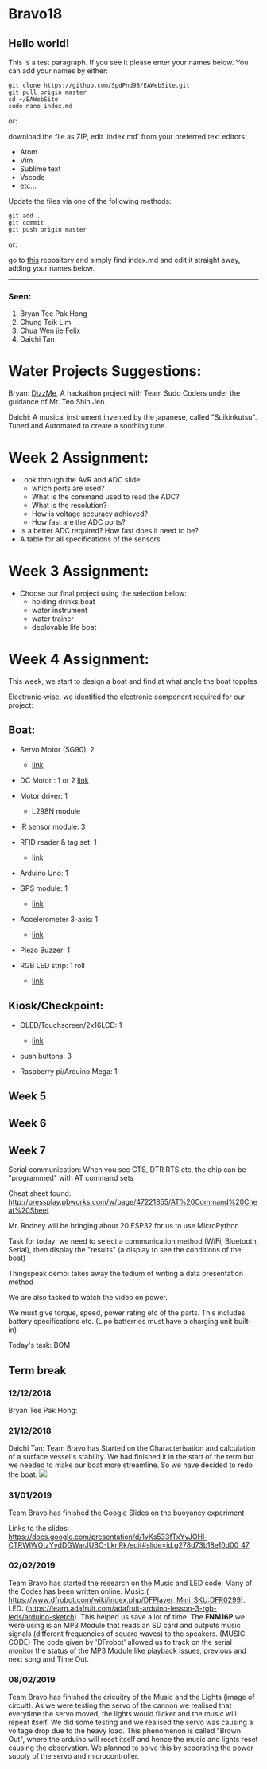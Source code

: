 # Bravo18

## Hello world!

This is a test paragraph. If you see it please enter your names below.
You can add your names by either:
```
git clone https://github.com/SpdPnd98/EAWebSite.git
git pull origin master
cd ~/EAWebSite
sudo nano index.md
```
or:

download the file as ZIP, edit 'index.md' from your preferred text editors:

  * Atom
  * Vim
  * Sublime text
  * Vscode
  * etc...

Update the files via one of the following methods:

```
git add .
git commit
git push origin master
```
or:

go to [this](https://github.com/SpdPnd98/EAWebSite) repository and simply find index.md and edit it straight away, adding your names below.

----

### Seen:

1. Bryan Tee Pak Hong
2. Chung Teik Lim
3. Chua Wen jie Felix
4. Daichi Tan



# Water Projects Suggestions:
Bryan: [DizzMe](https://spdpnd98.github.io/), A hackathon project with Team Sudo Coders under the guidance of Mr. Teo Shin Jen.

Daichi: A musical instrument invented by the japanese, called "Suikinkutsu". Tuned and Automated to create a soothing tune.

# Week 2 Assignment:

  * Look through the AVR and ADC slide:
    * which ports are used?
    * What is the command used to read the ADC?
    * What is the resolution?
    * How is voltage accuracy achieved?
    * How fast are the ADC ports?
  * Is a better ADC required? How fast does it need to be?
  * A table for all specifications of the sensors.

# Week 3 Assignment:

 * Choose our final project using the selection below:
   * holding drinks boat
   * water instrument
   * water trainer
   * deployable life boat

# Week 4 Assignment:

This week, we start to design a boat and find at what angle the boat topples

Electronic-wise, we identified the electronic component required for our project:

## Boat:

* Servo Motor (SG90): 2
  * [link](https://www.aliexpress.com/item/5-10pcs-lot-100-NEW-Wholesale-SG90-9G-Micro-Servo-Motor-For-Robot-6CH-RC-Helicopter/32864783539.html?spm=2114.search0104.3.8.36011930EVYvdC&ws_ab_test=searchweb0_0,searchweb201602_2_10065_10068_319_317_5728815_10696_10084_453_454_10083_10618_10307_537_536_5733215_5733315_328_10059_10884_10887_5733115_100031_5733415_321_322_10103_5733515_5733615,searchweb201603_55,ppcSwitch_0&algo_expid=72bf6552-53fa-44b0-88a2-f9297a3cf35b-1&algo_pvid=72bf6552-53fa-44b0-88a2-f9297a3cf35b)

* DC Motor : 1 or 2
  [link](https://www.aliexpress.com/item/25mm-12V-DC-5RPM-Powerful-High-Torque-Gear-Box-Motor-ZGA25RP/32684701655.html?spm=2114.search0104.3.1.1fba1dbd4jnxGE&ws_ab_test=searchweb0_0,searchweb201602_2_10065_10068_319_317_5728815_10696_10084_453_454_10083_10618_10307_537_536_5733215_5733315_328_10059_10884_10887_5733115_100031_5733415_321_322_10103_5733515_5733615,searchweb201603_55,ppcSwitch_0&algo_expid=04295e54-814d-479a-a19c-6d22723de4c2-0&algo_pvid=04295e54-814d-479a-a19c-6d22723de4c2)

* Motor driver: 1
  * L298N module

* IR sensor module: 3

* RFID reader & tag set: 1
  * [link](https://www.aliexpress.com/item/MCIGICM-MFRC-522-RC522-mfrc-522-RFID-RF-IC-card-inductive-module-S50-Fudan-card-key/32905192359.html?spm=2114.search0104.3.8.6c1d27a2o5hl6X&ws_ab_test=searchweb0_0,searchweb201602_2_10065_10068_319_317_5728815_10696_10084_453_454_10083_10618_10307_537_536_5733215_5733315_328_10059_10884_10887_5733115_100031_5733415_321_322_10103_5733515_5733615,searchweb201603_55,ppcSwitch_0&algo_expid=a639cae7-0974-4bdc-b506-98a00a27fb45-1&algo_pvid=a639cae7-0974-4bdc-b506-98a00a27fb45)

* Arduino Uno: 1

* GPS module: 1
  * [link](https://www.aliexpress.com/item/WAVGAT-GY-NEO6MV2-New-NEO-6M-GPS-Module-NEO6MV2-with-Flight-Control-EEPROM-MWC-APM2-5/32836015224.html?spm=2114.search0104.3.1.55e87b9dW1Iznn&ws_ab_test=searchweb0_0,searchweb201602_2_10065_10068_319_317_5728815_10696_10084_453_454_10083_10618_10307_537_536_5733215_5733315_328_10059_10884_10887_5733115_100031_5733415_321_322_10103_5733515_5733615-5733315,searchweb201603_55,ppcSwitch_0&algo_expid=8e8a4636-71c0-4185-a85f-2f220ab737e5-0&algo_pvid=8e8a4636-71c0-4185-a85f-2f220ab737e5)

* Accelerometer 3-axis: 1
  * [link](https://www.aliexpress.com/item/GY-521-MPU-6050-MPU6050-Module-3-Axis-analog-gyro-sensors-3-Axis-Accelerometer-Module/32340949017.html?spm=2114.search0104.3.1.38a045446UYtjW&ws_ab_test=searchweb0_0,searchweb201602_2_10065_10068_319_317_5728815_10696_10084_453_454_10083_10618_10307_537_536_5733215_5733315_328_10059_10884_10887_5733115_100031_5733415_321_322_10103_5733515_5733615-5733315,searchweb201603_55,ppcSwitch_0&algo_expid=e34183f5-5181-4fad-8f4e-577380d66b74-0&algo_pvid=e34183f5-5181-4fad-8f4e-577380d66b74)

* Piezo Buzzer: 1

* RGB LED strip: 1 roll
  * [link](https://www.aliexpress.com/item/RGB-LED-Strip-Waterproof-5050-5M-Lot-DC12V-Fita-LED-Light-Strip-LED-Ribbon-Tape-RGBWW/32933069691.html?spm=2114.search0104.3.15.4c3325a91VjNZh&ws_ab_test=searchweb0_0,searchweb201602_2_10065_10068_319_317_5728815_10696_10084_453_454_10083_10618_10307_537_536_5733215_5733315_328_10059_10884_10887_5733115_100031_5733415_321_322_10103_5733515_5733615-5733115,searchweb201603_55,ppcSwitch_0&algo_expid=c541d460-730f-48fc-b45a-385593136086-2&algo_pvid=c541d460-730f-48fc-b45a-385593136086)



## Kiosk/Checkpoint:

* OLED/Touchscreen/2x16LCD: 1
  * [link](https://www.aliexpress.com/item/2-4inch-TFT-Touch-Screen-Shield-for-Arduino-UNO-R3-LCD-Modules-Display-Modules/32778794737.html?spm=2114.search0104.3.15.523029fa05Hv9i&ws_ab_test=searchweb0_0,searchweb201602_2_10065_10068_319_317_5728815_10696_10084_453_454_10083_10618_10307_537_536_5733215_5733315_328_10059_10884_10887_5733115_100031_5733415_321_322_10103_5733515_5733615,searchweb201603_55,ppcSwitch_0&algo_expid=b6f7f744-b60d-4d08-a7bd-9daa7503f427-2&algo_pvid=b6f7f744-b60d-4d08-a7bd-9daa7503f427)

* push buttons: 3

* Raspberry pi/Arduino Mega: 1

## Week 5


## Week 6


## Week 7
Serial communication:
When you see CTS, DTR RTS etc, the chip can be "programmed" with AT command sets

Cheat sheet found: http://pressplay.pbworks.com/w/page/47221855/AT%20Command%20Cheat%20Sheet

Mr. Rodney will be bringing about 20 ESP32 for us to use MicroPython

Task for today: we need to select a communication method (WiFi, Bluetooth, Serial), then display the "results" (a display to see the conditions of the boat)

Thingspeak demo: takes away the tedium of writing a data presentation method

We are also tasked to watch the video on power.

We must give torque, speed, power rating etc of the parts. This includes battery specifications etc. (Lipo batterries must have a charging unit built-in)

Today's task: BOM



## Term break
### 12/12/2018
Bryan Tee Pak Hong:

### 21/12/2018
Daichi Tan: Team Bravo has Started on the Characterisation and calculation of a surface vessel's stability. We had finished it in the start of the term but we needed to make our boat more streamline. So we have decided to redo the boat.
<img src="BoatSketch.jpg">

### 31/01/2019
Team Bravo has finished the Google Slides on the buoyancy experiment

Links to the slides: https://docs.google.com/presentation/d/1vKs533fTxYvJOHl-CTRWlWQtzYydDGWarJUBO-LknRk/edit#slide=id.g278d73b18e10d00_47

### 02/02/2019
Team Bravo has started the research on the Music and LED code. Many of the Codes has been written online. Music:( https://www.dfrobot.com/wiki/index.php/DFPlayer_Mini_SKU:DFR0299). LED: (https://learn.adafruit.com/adafruit-arduino-lesson-3-rgb-leds/arduino-sketch). This helped us save a lot of time. The <b>FNM16P</b> we were using is an MP3 Module that reads an SD card and outputs music signals (different frequencies of square waves) to the speakers. (MUSIC CODE) The code given by 'DFrobot' allowed us to track on the serial monitor the status of the MP3 Module like playback issues, previous and next song and Time Out.

### 08/02/2019
Team Bravo has finished the cricuitry of the Music and the Lights (image of circuit). As we were testing the servo of the cannon we realised that everytime the servo moved, the lights would flicker and the music will repeat itself. We did some testing and we realised the servo was causing a voltage drop due to the heavy load. This phenomenon is called "Brown Out", where the arduino will reset itself and hence the music and lights reset causing the observation. We planned to solve this by seperating the power supply of the servo and microcontroller.

